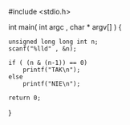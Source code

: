 #include <stdio.h>

int main( int argc , char * argv[] ) {

	unsigned long long int n;
	scanf("%lld" , &n);

	if ( (n & (n-1)) == 0)
		printf("TAK\n");
	else
		printf("NIE\n");

	return 0;
}
